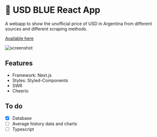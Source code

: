 # 💸 USD BLUE React App

A webapp to show the unofficial price of USD in Argentina from different sources and different scraping methods.

[Available here](https://usdblue.vercel.app)

![screenshot](http://ivanmuller.me/images/blueusd.png)

## Features

- Framework: Next.js
- Styles: Styled-Components
- SWR
- Cheerio

## To do

- [x] Database
- [ ] Average history data and charts
- [ ] Typescript
